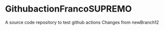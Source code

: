 # GithubactionFrancoSUPREMO
A source code repository to test github actions
Changes from newBranch12
